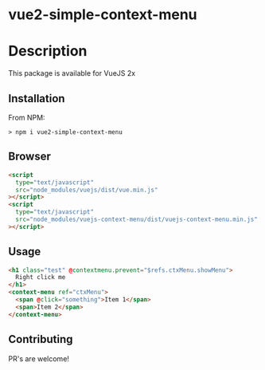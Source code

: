 # vue2-simple-context-menu

# Description

This package is available for VueJS 2x

## Installation

From NPM:

```
> npm i vue2-simple-context-menu
```

## Browser

```html
<script
  type="text/javascript"
  src="node_modules/vuejs/dist/vue.min.js"
></script>
<script
  type="text/javascript"
  src="node_modules/vuejs-context-menu/dist/vuejs-context-menu.min.js"
></script>
```

## Usage

```html
<h1 class="test" @contextmenu.prevent="$refs.ctxMenu.showMenu">
  Right click me
</h1>
<context-menu ref="ctxMenu">
  <span @click="something">Item 1</span>
  <span>Item 2</span>
</context-menu>
```

## Contributing

PR's are welcome!
